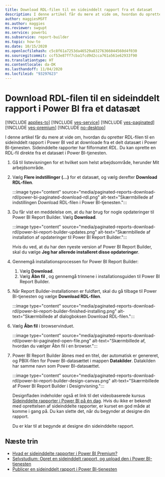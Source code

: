 ```yaml
---
title: Download RDL-filen til en sideinddelt rapport fra et datasæt
description: I denne artikel får du mere at vide om, hvordan du opretter RDL-filen til en sideinddelt rapport i Power BI ved at downloade fra et delt datasæt i Power BI-tjenesten.
author: maggiesMSFT
ms.author: maggies
ms.reviewer: swgupt
ms.service: powerbi
ms.subservice: report-builder
ms.topic: how-to
ms.date: 10/15/2020
ms.openlocfilehash: c5c8f61a7253da46529a83276366044560d4f030
ms.sourcegitcommit: ccf53e87ff7cba1fcd9d2cca761a561e62933f90
ms.translationtype: HT
ms.contentlocale: da-DK
ms.lasthandoff: 11/04/2020
ms.locfileid: "93297623"
---
```

# <a name="download-the-rdl-for-a-power-bi-paginated-report-from-a-dataset"></a>Download RDL-filen til en sideinddelt rapport i Power BI fra et datasæt

[!INCLUDE [applies-to](../includes/applies-to.md)] [!INCLUDE [yes-service](../includes/yes-service.md)] [!INCLUDE [yes-paginated](../includes/yes-paginated.md)] [!INCLUDE [yes-premium](../includes/yes-premium.md)] [!INCLUDE [no-desktop](../includes/no-desktop.md)] 

I denne artikel får du mere at vide om, hvordan du opretter RDL-filen til en sideinddelt rapport i Power BI ved at downloade fra et delt datasæt i Power BI-tjenesten. Sideinddelte rapporter har filformatet *RDL*. Du kan oprette en RDL-fil direkte fra et datasæt i Power BI-tjenesten.

1. Gå til listevisningen for et hvilket som helst arbejdsområde, herunder Mit arbejdsområde. 
1. Vælg **Flere indstillinger (...)** for et datasæt, og vælg derefter **Download RDL-filen**.

    :::image type="content" source="media/paginated-reports-download-rdl/power-bi-paginated-download-rdl.png" alt-text="Skærmbillede af indstillingen Download RDL-filen i Power BI-tjenesten.":::
1. Du får vist en meddelelse om, at du har brug for nogle opdateringer til Power BI Report Builder. Vælg **Download**. 

    :::image type="content" source="media/paginated-reports-download-rdl/power-bi-report-builder-updates.png" alt-text="Skærmbillede af installation af opdateringer til Power BI Report Builder.":::

    Hvis du ved, at du har den nyeste version af Power BI Report Builder, skal du vælge **Jeg har allerede installeret disse opdateringer**.

1. Gennemgå installationsprocessen for Power BI Report Builder: 

    1. Vælg **Download**.  
    2. Vælg **Åbn fil** , og gennemgå trinnene i installationsguiden til Power BI Report Builder.

1. Når Report Builder-installationen er fuldført, skal du gå tilbage til Power BI-tjenesten og vælge **Download RDL-filen**.

    :::image type="content" source="media/paginated-reports-download-rdl/power-bi-report-builder-finished-installing.png" alt-text="Skærmbillede af dialogboksen Download RDL-filen.":::

1. Vælg **Åbn fil** i browservinduet.

    :::image type="content" source="media/paginated-reports-download-rdl/power-bi-paginated-open-file.png" alt-text="Skærmbillede af, hvordan du vælger Åbn fil i en browser.":::

1. Power BI Report Builder åbnes med en titel, der automatisk er genereret, og PBIX-filen for Power BI-datasættet i mappen **Datakilder**. Datakilden har samme navn som Power BI-datasættet.

    :::image type="content" source="media/paginated-reports-download-rdl/power-bi-report-builder-design-canvas.png" alt-text="Skærmbillede af Power BI Report Builder i Designvisning.":::

    Designfladen indeholder også et link til det videobaserede kursus [Sideinddelte rapporter i Power BI på én dag](../learning-catalog/paginated-reports-online-course.md). Hvis du ikke er bekendt med oprettelsen af sideinddelte rapporter, er kurset en god måde at komme i gang på.  Du kan slette det, når du begynder at designe din rapport.

    Du er klar til at begynde at designe din sideinddelte rapport.
 
## <a name="next-steps"></a>Næste trin 

- [Hvad er sideinddelte rapporter i Power BI Premium?](paginated-reports-report-builder-power-bi.md)  
- [Selvstudium: Opret en sideinddelt rapport, og upload den i Power BI-tjenesten](paginated-reports-quickstart-aw.md)
- [Publicer en sideinddelt rapport i Power BI-tjenesten](paginated-reports-save-to-power-bi-service.md)

